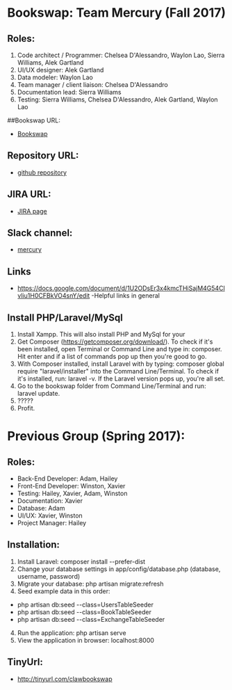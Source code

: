# Bookswap: Team Mercury (Fall 2017)

## Roles:
1. Code architect / Programmer: Chelsea D'Alessandro, Waylon Lao, Sierra Williams, Alek Gartland
2. UI/UX designer: Alek Gartland
3. Data modeler: Waylon Lao
4. Team manager / client liaison: Chelsea D'Alessandro
5. Documentation lead: Sierra Williams
6. Testing: Sierra Williams, Chelsea D'Alessandro, Alek Gartland, Waylon Lao

##Bookswap URL:
* [Bookswap](bookswap-dev.us-east-1.elasticbeanstalk.com)

## Repository URL:
* [github repository](https://github.com/soft-eng-practicum/bookswap)

## JIRA URL:
* [JIRA page](http://itec-gunay.duckdns.org:8080/secure/RapidBoard.jspa?projectKey=BOOK&rapidView=9&view=planning.nodetail)

## Slack channel:
* [mercury](https://ggc-dev.slack.com/messages/C6RM2UF7U)

## Links
* https://docs.google.com/document/d/1U2ODsEr3x4kmcTHiSajM4G54Clvliu1H0CFBkVO4snY/edit -Helpful links in general

## Install PHP/Laravel/MySql
1. Install Xampp. This will also install PHP and MySql for your
2. Get Composer (https://getcomposer.org/download/). To check if it's been installed, open Terminal or Command Line and type in: composer. Hit enter and if a list of commands pop up then you're good to go.
3. With Composer installed, install Laravel with by typing: composer global require "laravel/installer" into the Command Line/Terminal. To check if it's installed, run: laravel -v. If the Laravel version pops up, you're all set.
4. Go to the bookswap folder from Command Line/Terminal and run: laravel update.
5. ?????
6. Profit.

# Previous Group (Spring 2017):

## Roles:
* Back-End Developer: Adam, Hailey
* Front-End Developer: Winston, Xavier
* Testing: Hailey, Xavier, Adam, Winston
* Documentation: Xavier
* Database: Adam
* UI/UX: Xavier, Winston
* Project Manager: Hailey

## Installation:
1. Install Laravel: composer install --prefer-dist
2. Change your database settings in app/config/database.php (database, username, password)
3. Migrate your database: php artisan migrate:refresh
4. Seed example data in this order:
* php artisan db:seed --class=UsersTableSeeder
* php artisan db:seed --class=BookTableSeeder
* php artisan db:seed --class=ExchangeTableSeeder
4. Run the application: php artisan serve
5. View the application in browser: localhost:8000

## TinyUrl:
* http://tinyurl.com/clawbookswap
